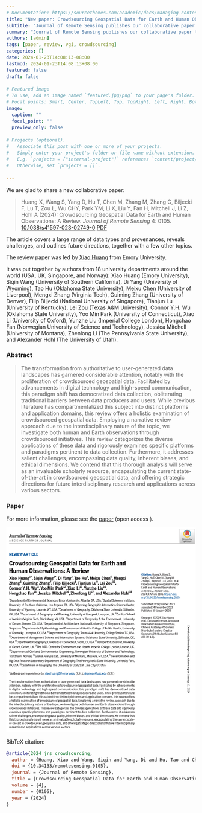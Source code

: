 ```yaml
---
# Documentation: https://sourcethemes.com/academic/docs/managing-content/
title: "New paper: Crowdsourcing Geospatial Data for Earth and Human Observations: A Review"
subtitle: "Journal of Remote Sensing publishes our collaborative paper that presents a comprehensive review on VGI."
summary: "Journal of Remote Sensing publishes our collaborative paper that presents a comprehensive review on VGI."
authors: [admin]
tags: [paper, review, vgi, crowdsourcing]
categories: []
date: 2024-01-23T14:08:13+08:00
lastmod: 2024-01-23T14:08:13+08:00
featured: false
draft: false

# Featured image
# To use, add an image named `featured.jpg/png` to your page's folder.
# Focal points: Smart, Center, TopLeft, Top, TopRight, Left, Right, BottomLeft, Bottom, BottomRight.
image:
  caption: ""
  focal_point: ""
  preview_only: false

# Projects (optional).
#   Associate this post with one or more of your projects.
#   Simply enter your project's folder or file name without extension.
#   E.g. `projects = ["internal-project"]` references `content/project/deep-learning/index.md`.
#   Otherwise, set `projects = []`.

---
```


We are glad to share a new collaborative paper:

> Huang X, Wang S, Yang D, Hu T, Chen M, Zhang M, Zhang G, Biljecki F, Lu T, Zou L, Wu CHY, Park YM, Li X, Liu Y, Fan H, Mitchell J, Li Z, Hohl A (2024): Crowdsourcing Geospatial Data for Earth and Human Observations: A Review. _Journal of Remote Sensing_ 4: 0105. [<i class="ai ai-doi-square ai"></i> 10.1038/s41597-023-02749-0](https://doi.org/10.34133/remotesensing.0105) [<i class="far fa-file-pdf"></i> PDF](/publication/2024-jrs-crowdsourcing/2024-jrs-crowdsourcing.pdf)</i>  <i class="ai ai-open-access-square ai"></i>

The article covers a large range of data types and provenances, reveals challenges, and outlines future directions, together with a few other topics.

The review paper was led by [Xiao Huang](https://envs.emory.edu/people/bios/Huang-Xiao%20.html) from Emory University.

It was put together by authors from 18 university departments around the world (USA, UK, Singapore, and Norway): Xiao Huang (Emory University), Siqin Wang (University of Southern California), Di Yang (University of Wyoming), Tao Hu (Oklahoma State University), Meixu Chen (University of Liverpool), Mengxi Zhang (Virginia Tech), Guiming Zhang (University of Denver), Filip Biljecki (National University of Singapore), Tianjun Lu (University of Kentucky), Lei Zou (Texas A&M University), Connor Y.H. Wu (Oklahoma State University), Yoo Min Park (University of Connecticut), Xiao Li (University of Oxford), Yunzhe Liu (Imperial College London), Hongchao Fan (Norwegian University of Science and Technology), Jessica Mitchell (University of Montana), Zhenlong Li (The Pennsylvania State University), and Alexander Hohl (The University of Utah).

### Abstract

> The transformation from authoritative to user-generated data landscapes has garnered considerable attention, notably with the proliferation of crowdsourced geospatial data. Facilitated by advancements in digital technology and high-speed communication, this paradigm shift has democratized data collection, obliterating traditional barriers between data producers and users. While previous literature has compartmentalized this subject into distinct platforms and application domains, this review offers a holistic examination of crowdsourced geospatial data. Employing a narrative review approach due to the interdisciplinary nature of the topic, we investigate both human and Earth observations through crowdsourced initiatives. This review categorizes the diverse applications of these data and rigorously examines specific platforms and paradigms pertinent to data collection. Furthermore, it addresses salient challenges, encompassing data quality, inherent biases, and ethical dimensions. We contend that this thorough analysis will serve as an invaluable scholarly resource, encapsulating the current state-of-the-art in crowdsourced geospatial data, and offering strategic directions for future interdisciplinary research and applications across various sectors.

### Paper 

For more information, please see the [paper](/publication/2024-jrs-crowdsourcing/) (open access <i class="ai ai-open-access-square ai"></i>).

[![](page-one.png)](/publication/2024-jrs-crowdsourcing/)

BibTeX citation:
```bibtex
@article{2024_jrs_crowdsourcing,
  author = {Huang, Xiao and Wang, Siqin and Yang, Di and Hu, Tao and Chen, Meixu and Zhang, Mengxi and Zhang, Guiming and Biljecki, Filip and Lu, Tianjun and Zou, Lei and Wu, Connor Y. H. and Park, Yoo Min and Li, Xiao and Liu, Yunzhe and Fan, Hongchao and Mitchell, Jessica and Li, Zhenlong and Hohl, Alexander},
  doi = {10.34133/remotesensing.0105},
  journal = {Journal of Remote Sensing},
  title = {Crowdsourcing Geospatial Data for Earth and Human Observations: A Review},
  volume = {4},
  number = {0105}, 
  year = {2024}
}
```
